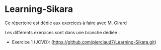 # Learning-Sikara

Ce répertoire est dédié aux exercices à faire avec M. Girard

Les différents exercices sont dans une branche dédiée :

- Exercice 1 (JCVD): (https://github.com/pierclaud7/Learning-Sikara.git)
